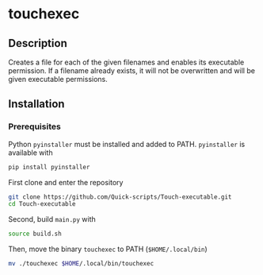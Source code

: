 # touchexec

## Description

Creates a file for each of the given filenames and enables its executable permission. If a filename already exists, it will not be overwritten and will be given executable permissions.

## Installation

### Prerequisites
Python `pyinstaller` must be installed and added to PATH.
`pyinstaller` is available with 
```bash
pip install pyinstaller
```

First clone and enter the repository
```bash
git clone https://github.com/Quick-scripts/Touch-executable.git
cd Touch-executable
```

Second, build `main.py` with

```bash
source build.sh
```

Then, move the binary `touchexec` to PATH (`$HOME/.local/bin`)
```bash
mv ./touchexec $HOME/.local/bin/touchexec
```
